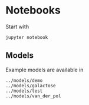 # Notebooks
Start with
```
jupyter notebook
```

## Models
Example models are available in 
```
../models/demo
../models/galactose
../models/test
../models/van_der_pol
```